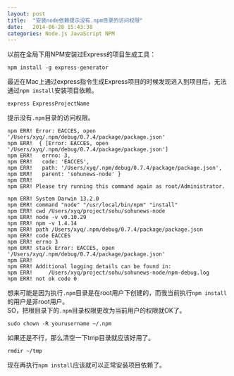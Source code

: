 ```yaml
---
layout: post
title:  "安装node依赖提示没有.npm目录的访问权限"
date:   2014-06-28 15:43:38
categories: Node.js JavaScript NPM
---
```

以前在全局下用NPM安装过Express的项目生成工具：  
```
npm install -g express-generator
```

最近在Mac上通过express指令生成Express项目的时候发现进入到项目后，无法通过`npm install`安装项目依赖。  
```
express ExpressProjectName
```

提示没有`.npm`目录的访问权限。  
```
npm ERR! Error: EACCES, open '/Users/xyq/.npm/debug/0.7.4/package/package.json'
npm ERR!  { [Error: EACCES, open '/Users/xyq/.npm/debug/0.7.4/package/package.json']
npm ERR!   errno: 3,
npm ERR!   code: 'EACCES',
npm ERR!   path: '/Users/xyq/.npm/debug/0.7.4/package/package.json',
npm ERR!   parent: 'sohunews-node' }
npm ERR!
npm ERR! Please try running this command again as root/Administrator.

npm ERR! System Darwin 13.2.0
npm ERR! command "node" "/usr/local/bin/npm" "install"
npm ERR! cwd /Users/xyq/project/sohu/sohunews-node
npm ERR! node -v v0.10.29
npm ERR! npm -v 1.4.14
npm ERR! path /Users/xyq/.npm/debug/0.7.4/package/package.json
npm ERR! code EACCES
npm ERR! errno 3
npm ERR! stack Error: EACCES, open '/Users/xyq/.npm/debug/0.7.4/package/package.json'
npm ERR!
npm ERR! Additional logging details can be found in:
npm ERR!     /Users/xyq/project/sohu/sohunews-node/npm-debug.log
npm ERR! not ok code 0
```
想来可能是因为执行`.npm`目录是在root用户下创建的，而我当前执行`npm install`的用户是非root用户。  
SO，把根目录下的`.npm`目录权限更改为当前用户的权限就OK了。
```
sudo chown -R yourusername ~/.npm
```
如果还是不行，那么清空一下tmp目录就应该好用了。
```
rmdir ~/tmp
```
现在再执行`npm install`应该就可以正常安装项目依赖了。